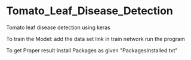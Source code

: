 # Tomato_Leaf_Disease_Detection
Tomato leaf disease detection using keras 


To train the Model:
 add the data set link in train network 
 run the program
 
 To get Proper result Install Packages as given "PackagesInstalled.txt"
